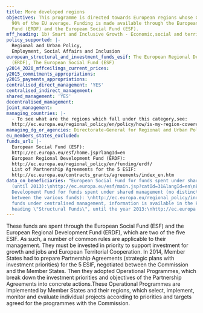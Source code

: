 ```yaml
---
title: More developed regions
objectives: This programme is directed towards European regions whose GDP is above
  90% of the EU average. Funding is made available through the European Regional Developement
  Fund (ERDF) and the European Social Fund (ESF).
mff_heading: 1b) Smart and Inclusive Growth - Economic,social and territorial cohesion
policy_supported: |-
  Regional and Urban Policy,
  Employment, Social Affairs and Inclusion
european_structural_and_investment_funds_esif: The European Regional Development Fund
  (ERDF), The European Social Fund (ESF)
y2014_2020_mffceilings_current_prices: 
y2015_commitments_appropriations: 
y2015_payments_appropriations: 
centralised_direct_management: 'YES'
centralised_indirect_management: 
shared_management: 'YES'
decentralised_management: 
joint_management: 
managing_countries: |-
  - To see what are the regions which fall under this category,see:
  http://ec.europa.eu/regional_policy/en/policy/how/is-my-region-covered/
managing_dg_or_agencies: Directorate-General for Regional and Urban Policy (DG REGIO)
eu_members_states_excluded: 
funds_url: |-
  European Social Fund (ESF):
  http://ec.europa.eu/esf/home.jsp?langId=en
  European Regional Development Fund (ERDF):
  http://ec.europa.eu/regional_policy/en/funding/erdf/
  List of Partnership Agreements for the 5 ESIF:
  http://ec.europa.eu/contracts_grants/agreements/index_en.htm
data_on_beneficiaries: "European Social Fund for funds spent under shared management
  (until 2013):\nhttp://ec.europa.eu/esf/main.jsp?catId=31&langId=en\nEuropean Regional
  Development Fund for funds spent under shared management (no distinction is made
  between the various funds): \nhttp://ec.europa.eu/regional_policy/index.cfm/en/\nFor
  funds under centralised management, information is available in the FTS under the
  heading \"Structural Funds\", until the year 2013:\nhttp://ec.europa.eu/budget/fts/index_en.htm"
---
```

These funds are spent through the European Social Fund (ESF) and the European Regional Development Fund (ERDF), which are two of the five ESIF. As such, a number of common rules are applicable to their management. They must be invested in priority to  support investment for growth and jobs and European Territorial Cooperation. In 2014, Member States had to prepare Partnership Agreements (strategic plans with investment priorities) for the 5 ESIF, negotiated between the Commission and the Member States. Then they adopted Operational Programmes, which break down the investment priorities and objectives of the Partnership Agreements into concrete actions.These Operational Programmes are implemented by Member States and their regions, which select, implement, monitor and evaluate individual projects according to priorities and targets agreed for the programmes with the Commission.